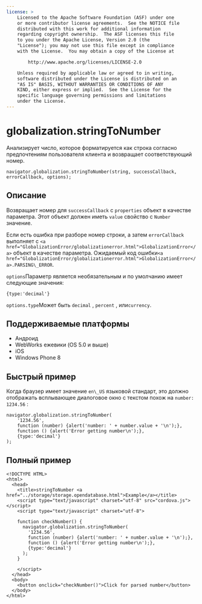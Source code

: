 ```yaml
---
license: >
    Licensed to the Apache Software Foundation (ASF) under one
    or more contributor license agreements.  See the NOTICE file
    distributed with this work for additional information
    regarding copyright ownership.  The ASF licenses this file
    to you under the Apache License, Version 2.0 (the
    "License"); you may not use this file except in compliance
    with the License.  You may obtain a copy of the License at

        http://www.apache.org/licenses/LICENSE-2.0

    Unless required by applicable law or agreed to in writing,
    software distributed under the License is distributed on an
    "AS IS" BASIS, WITHOUT WARRANTIES OR CONDITIONS OF ANY
    KIND, either express or implied.  See the License for the
    specific language governing permissions and limitations
    under the License.
---
```


# globalization.stringToNumber

Анализирует число, которое форматируется как строка согласно предпочтениям пользователя клиента и возвращает соответствующий номер.

    navigator.globalization.stringToNumber(string, successCallback, errorCallback, options);
    

## Описание

Возвращает номер для `successCallback` с `properties` объект в качестве параметра. Этот объект должен иметь `value` свойство с `Number` значение.

Если есть ошибка при разборе номер строки, а затем `errorCallback` выполняет с `<a href="GlobalizationError/globalizationerror.html">GlobalizationError</a>` объект в качестве параметра. Ожидаемый код ошибки`<a href="GlobalizationError/globalizationerror.html">GlobalizationError</a>.PARSING\_ERROR`.

`options`Параметр является необязательным и по умолчанию имеет следующие значения:

    {type:'decimal'}
    

`options.type`Может быть `decimal` , `percent` , или`currency`.

## Поддерживаемые платформы

*   Андроид
*   WebWorks ежевики (OS 5.0 и выше)
*   iOS
*   Windows Phone 8

## Быстрый пример

Когда браузер имеет значение `en\_US` языковой стандарт, это должно отображать всплывающее диалоговое окно с текстом похож на `number: 1234.56` :

    navigator.globalization.stringToNumber(
        '1234.56',
        function (number) {alert('number: ' + number.value + '\n');},
        function () {alert('Error getting number\n');},
        {type:'decimal'}
    );
    

## Полный пример

    <!DOCTYPE HTML>
    <html>
      <head>
        <title>stringToNumber <a href="../storage/storage.opendatabase.html">Example</a></title>
        <script type="text/javascript" charset="utf-8" src="cordova.js"></script>
        <script type="text/javascript" charset="utf-8">
    
        function checkNumber() {
          navigator.globalization.stringToNumber(
            '1234.56',
            function (number) {alert('number: ' + number.value + '\n');},
            function () {alert('Error getting number\n');},
            {type:'decimal'}
          );
        }
    
        </script>
      </head>
      <body>
        <button onclick="checkNumber()">Click for parsed number</button>
      </body>
    </html>